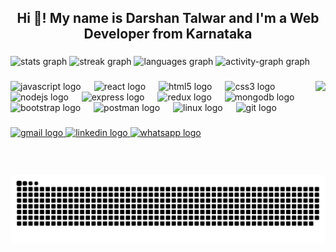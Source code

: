 <h2 align="center">Hi 👋! My name is Darshan Talwar and I'm a Web Developer from Karnataka</h2>

###

<div align="left">
  <img src="https://github-readme-stats.vercel.app/api?username=Slayer-Wolf&hide_title=true&hide_rank=false&show_icons=true&include_all_commits=true&count_private=true&disable_animations=false&theme=vue-dark&locale=en&hide_border=false" height="150" alt="stats graph"  />
  <img src="https://streak-stats.demolab.com?user=Slayer-Wolf&locale=en&mode=daily&theme=vue-dark&hide_border=false&border_radius=5" height="150" alt="streak graph"  />
  <img src="https://github-readme-stats.vercel.app/api/top-langs?username=Slayer-Wolf&locale=en&hide_title=false&layout=compact&card_width=320&langs_count=5&theme=vue-dark&hide_border=false" height="150" alt="languages graph"  />
  <img src="https://github-readme-activity-graph.vercel.app/graph?username=Slayer-Wolf&theme=github-dark&radius=5&area=true" height="150" alt="activity-graph graph"  />
</div>

###
<img align="right" height="150" src="https://github.com/Slayer-Wolf/Slayer-Wolf/blob/main/coding-typing.gif"  />

<div align="left">
  <img src="https://cdn.jsdelivr.net/gh/devicons/devicon/icons/javascript/javascript-original.svg" height="30" alt="javascript logo"  />
  <img width="13" />
  <img src="https://cdn.jsdelivr.net/gh/devicons/devicon/icons/react/react-original.svg" height="30" alt="react logo"  />
  <img width="13" />
  <img src="https://cdn.jsdelivr.net/gh/devicons/devicon/icons/html5/html5-original.svg" height="30" alt="html5 logo"  />
  <img width="13" />
  <img src="https://cdn.jsdelivr.net/gh/devicons/devicon/icons/css3/css3-original.svg" height="30" alt="css3 logo"  />
  <img width="13" />
  <img src="https://cdn.jsdelivr.net/gh/devicons/devicon/icons/nodejs/nodejs-original.svg" height="30" alt="nodejs logo"  />
  <img width="13" />
  <img src="https://skillicons.dev/icons?i=express" height="30" alt="express logo"  />
  <img width="13" />
  <img src="https://cdn.jsdelivr.net/gh/devicons/devicon/icons/redux/redux-original.svg" height="30" alt="redux logo"  />
  <img width="13" />
  <img src="https://cdn.jsdelivr.net/gh/devicons/devicon/icons/mongodb/mongodb-original.svg" height="30" alt="mongodb logo"  />
  <img width="13" />
  <img src="https://cdn.jsdelivr.net/gh/devicons/devicon/icons/bootstrap/bootstrap-original.svg" height="30" alt="bootstrap logo"  />
  <img width="13" />
  <img src="https://skillicons.dev/icons?i=postman" height="30" alt="postman logo"  />
  <img width="13" />
  <img src="https://skillicons.dev/icons?i=linux" height="30" alt="linux logo"  />
  <img width="13" />
  <img src="https://cdn.simpleicons.org/git/F05032" height="30" alt="git logo"  />
</div>

###

<div align="left">
  <a href="Jhammer228@gmail.com" target="_blank">
    <img src="https://img.shields.io/static/v1?message=Gmail&logo=gmail&label=&color=D14836&logoColor=white&labelColor=&style=flat" height="35" alt="gmail logo"  />
  </a>
  <a href="https://www.linkedin.com/in/darshan-talwar-2b167a132" target="_blank">
    <img src="https://img.shields.io/static/v1?message=LinkedIn&logo=linkedin&label=&color=0077B5&logoColor=white&labelColor=&style=flat" height="35" alt="linkedin logo"  />
  </a>
  <a href=" https://wa.me/+917728856540" target="_blank">
    <img src="https://img.shields.io/static/v1?message=Whatsapp&logo=whatsapp&label=&color=25D366&logoColor=white&labelColor=&style=flat" height="35" alt="whatsapp logo"  />
  </a>
</div>

###



###

<img src="https://raw.githubusercontent.com/Slayer-Wolf/Slayer-Wolf/output/snake.svg" alt="Snake animation" />


###

